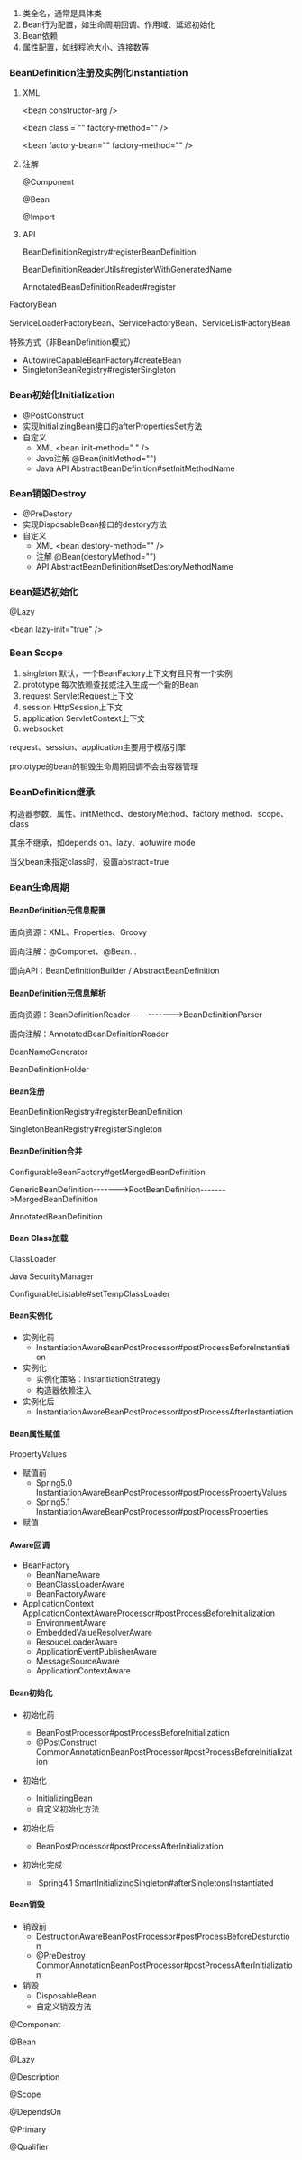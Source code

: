 1. 类全名，通常是具体类
2. Bean行为配置，如生命周期回调、作用域、延迟初始化
3. Bean依赖
4. 属性配置，如线程池大小、连接数等

### BeanDefinition注册及实例化Instantiation

1. XML

    \<bean constructor-arg /\>

    \<bean class = ""   factory-method="" /\>

    \<bean factory-bean=""  factory-method="" /\>

2. 注解

    @Component

    @Bean

    @Import

3. API

    BeanDefinitionRegistry#registerBeanDefinition

    BeanDefinitionReaderUtils#registerWithGeneratedName

    AnnotatedBeanDefinitionReader#register

FactoryBean

ServiceLoaderFactoryBean、ServiceFactoryBean、ServiceListFactoryBean

特殊方式（非BeanDefinition模式）
* AutowireCapableBeanFactory#createBean
* SingletonBeanRegistry#registerSingleton

### Bean初始化Initialization

* @PostConstruct
* 实现InitializingBean接口的afterPropertiesSet方法
* 自定义
    * XML  \<bean init-method="  " />
    * Java注解   @Bean(initMethod="")
    * Java API  AbstractBeanDefinition#setInitMethodName

### Bean销毁Destroy

* @PreDestory
* 实现DisposableBean接口的destory方法
* 自定义
    * XML \<bean destory-method="" />
    * 注解  @Bean(destoryMethod="")
    * API   AbstractBeanDefinition#setDestoryMethodName

### Bean延迟初始化

@Lazy

\<bean lazy-init="true" /\>

### Bean Scope

1. singleton     默认，一个BeanFactory上下文有且只有一个实例
2. prototype   每次依赖查找或注入生成一个新的Bean
3. request       ServletRequest上下文
4. session        HttpSession上下文
5. application  ServletContext上下文
6. websocket

request、session、application主要用于模版引擎

prototype的bean的销毁生命周期回调不会由容器管理

### BeanDefinition继承

构造器参数、属性、initMethod、destoryMethod、factory method、scope、class

其余不继承，如depends on、lazy、aotuwire mode

当父bean未指定class时，设置abstract=true

### Bean生命周期

#### BeanDefinition元信息配置

面向资源：XML、Properties、Groovy

面向注解：@Componet、@Bean...

面向API：BeanDefinitionBuilder / AbstractBeanDefinition

#### BeanDefinition元信息解析 

面向资源：BeanDefinitionReader------------>BeanDefinitionParser  

面向注解：AnnotatedBeanDefinitionReader

BeanNameGenerator

BeanDefinitionHolder

#### Bean注册

BeanDefinitionRegistry#registerBeanDefinition

SingletonBeanRegistry#registerSingleton

#### BeanDefinition合并

ConfigurableBeanFactory#getMergedBeanDefinition

GenericBeanDefinition------->RootBeanDefinition------->MergedBeanDefinition

AnnotatedBeanDefinition

#### Bean Class加载

ClassLoader

Java SecurityManager

ConfigurableListable#setTempClassLoader

#### Bean实例化

* 实例化前
    * InstantiationAwareBeanPostProcessor#postProcessBeforeInstantiation
* 实例化
    * 实例化策略：InstantiationStrategy
    * 构造器依赖注入
* 实例化后
    * InstantiationAwareBeanPostProcessor#postProcessAfterInstantiation

#### Bean属性赋值

PropertyValues

* 赋值前
    * Spring5.0 InstantiationAwareBeanPostProcessor#postProcessPropertyValues
    * Spring5.1 InstantiationAwareBeanPostProcessor#postProcessProperties
* 赋值

#### Aware回调

* BeanFactory
    * BeanNameAware
    * BeanClassLoaderAware
    * BeanFactoryAware
* ApplicationContext       ApplicationContextAwareProcessor#postProcessBeforeInitialization
    * EnvironmentAware
    * EmbeddedValueResolverAware
    * ResouceLoaderAware
    * ApplicationEventPublisherAware
    * MessageSourceAware
    * ApplicationContextAware

#### Bean初始化

* 初始化前
    * BeanPostProcessor#postProcessBeforeInitialization
    * @PostConstruct    CommonAnnotationBeanPostProcessor#postProcessBeforeInitialization
* 初始化
    * InitializingBean
    * 自定义初始化方法

* 初始化后
    * BeanPostProcessor#postProcessAfterInitialization
* 初始化完成
    * ​	Spring4.1 SmartInitializingSingleton#afterSingletonsInstantiated

#### Bean销毁

* 销毁前
    * DestructionAwareBeanPostProcessor#postProcessBeforeDesturction
    * @PreDestroy    CommonAnnotationBeanPostProcessor#postProcessAfterInitialization
* 销毁
    * DisposableBean
    * 自定义销毁方法

@Component

@Bean

@Lazy

@Description

@Scope

@DependsOn

@Primary

@Qualifier


